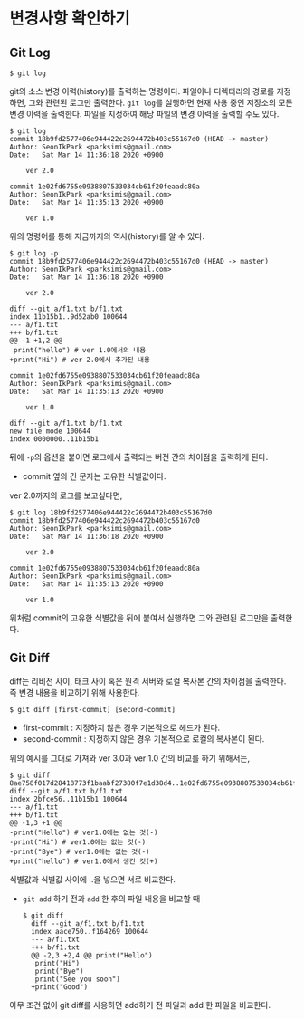 ﻿#  변경사항 확인하기

## Git Log

    $ git log
git의 소스 변경 이력(history)를 출력하는 명령이다. 파일이나 디렉터리의 경로를 지정하면, 그와 관련된 로그만 출력한다. 
`git log`를 실행하면 현재 사용 중인 저장소의 모든 변경 이력을 출력한다. 파일을 지정하여 해당 파일의 변경 이력을 출력할 수도 있다.

    $ git log
    commit 18b9fd2577406e944422c2694472b403c55167d0 (HEAD -> master)
    Author: SeonIkPark <parksimis@gmail.com>
    Date:   Sat Mar 14 11:36:18 2020 +0900
    
        ver 2.0
    
    commit 1e02fd6755e0938807533034cb61f20feaadc80a
    Author: SeonIkPark <parksimis@gmail.com>
    Date:   Sat Mar 14 11:35:13 2020 +0900
    
        ver 1.0

위의 명령어를 통해 지금까지의 역사(history)를 알 수 있다.

    $ git log -p
    commit 18b9fd2577406e944422c2694472b403c55167d0 (HEAD -> master)
    Author: SeonIkPark <parksimis@gmail.com>
    Date:   Sat Mar 14 11:36:18 2020 +0900
    
        ver 2.0
    
    diff --git a/f1.txt b/f1.txt
    index 11b15b1..9d52ab0 100644
    --- a/f1.txt
    +++ b/f1.txt
    @@ -1 +1,2 @@
     print("hello") # ver 1.0에서의 내용
    +print("Hi") # ver 2.0에서 추가된 내용
    
    commit 1e02fd6755e0938807533034cb61f20feaadc80a
    Author: SeonIkPark <parksimis@gmail.com>
    Date:   Sat Mar 14 11:35:13 2020 +0900
    
        ver 1.0
    
    diff --git a/f1.txt b/f1.txt
    new file mode 100644
    index 0000000..11b15b1

뒤에 `-p`의 옵션을 붙이면 로그에서 출력되는 버전 간의 차이점을 출력하게 된다.

* commit 옆의 긴 문자는 고유한 식별값이다.

ver 2.0까지의 로그를 보고싶다면,

    $ git log 18b9fd2577406e944422c2694472b403c55167d0
    commit 18b9fd2577406e944422c2694472b403c55167d0
    Author: SeonIkPark <parksimis@gmail.com>
    Date:   Sat Mar 14 11:36:18 2020 +0900
    
        ver 2.0
    
    commit 1e02fd6755e0938807533034cb61f20feaadc80a
    Author: SeonIkPark <parksimis@gmail.com>
    Date:   Sat Mar 14 11:35:13 2020 +0900
    
        ver 1.0
위처럼 commit의 고유한 식별값을 뒤에 붙여서 실행하면 그와 관련된 로그만을 출력한다.

## Git Diff
diff는 리비전 사이, 태크 사이 혹은 원격 서버와 로컬 복사본 간의 차이점을 출력한다. 즉 변경 내용을 비교하기 위해 사용한다.

    $ git diff [first-commit] [second-commit]
* first-commit : 지정하지 않은 경우 기본적으로 헤드가 된다.
* second-commit : 지정하지 않은 경우 기본적으로 로컬의 복사본이 된다.

위의 예시를 그대로 가져와 ver 3.0과 ver 1.0 간의 비교를 하기 위해서는,

    $ git diff 8ae758f017d28418773f1baabf27380f7e1d38d4..1e02fd6755e0938807533034cb61f20feaadc80a
    diff --git a/f1.txt b/f1.txt
    index 2bfce56..11b15b1 100644
    --- a/f1.txt
    +++ b/f1.txt
    @@ -1,3 +1 @@
    -print("Hello") # ver1.0에는 없는 것(-)
    -print("Hi") # ver1.0에는 없는 것(-)
    -print("Bye") # ver1.0에는 없는 것(-)
    +print("hello") # ver1.0에서 생긴 것(+)
식별값과 식별값 사이에 ..을 넣으면 서로 비교한다.

* `git add` 하기 전과 `add` 한 후의 파일 내용을 비교할 때

      $ git diff
        diff --git a/f1.txt b/f1.txt
        index aace750..f164269 100644
        --- a/f1.txt
        +++ b/f1.txt
        @@ -2,3 +2,4 @@ print("Hello")
         print("Hi")
         print("Bye")
         print("See you soon")
        +print("Good")
아무 조건 없이 git diff를 사용하면 add하기 전 파일과 add 한 파일을 비교한다.
##
